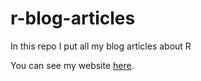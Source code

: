 # r-blog-articles
In this repo I put all my blog articles about R

You can see my website [here](https://bervelin-lumesa.netlify.app).
